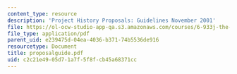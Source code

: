 ```yaml
---
content_type: resource
description: 'Project History Proposals: Guidelines November 2001'
file: https://ol-ocw-studio-app-qa.s3.amazonaws.com/courses/6-933j-the-structure-of-engineering-revolutions-fall-2001/c2c21e4905d71a7f5f8fcb45a68371cc_proposalguide.pdf
file_type: application/pdf
parent_uid: e239475d-04ea-4036-b371-74b5536de916
resourcetype: Document
title: proposalguide.pdf
uid: c2c21e49-05d7-1a7f-5f8f-cb45a68371cc
---
```


